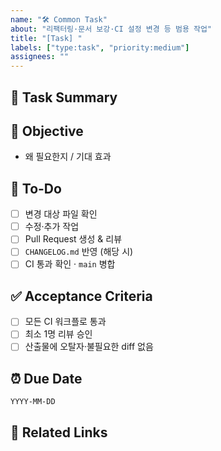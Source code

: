 ```yaml
---
name: "🛠 Common Task"
about: "리팩터링·문서 보강·CI 설정 변경 등 범용 작업"
title: "[Task] "
labels: ["type:task", "priority:medium"]
assignees: ""
---
```


## 📝 Task Summary

<!-- 한 문장 요약 (예: “README 환경 변수 설명 업데이트”) -->

## 🎯 Objective

- 왜 필요한지 / 기대 효과

## 🔨 To-Do

- [ ] 변경 대상 파일 확인
- [ ] 수정·추가 작업
- [ ] Pull Request 생성 & 리뷰
- [ ] `CHANGELOG.md` 반영 (해당 시)
- [ ] CI 통과 확인 · `main` 병합

## ✅ Acceptance Criteria

- [ ] 모든 CI 워크플로 통과
- [ ] 최소 1명 리뷰 승인
- [ ] 산출물에 오탈자·불필요한 diff 없음

## ⏰ Due Date

`YYYY-MM-DD`

## 🔗 Related Links

<!-- 관련 Issue / PR / 외부 문서 -->
